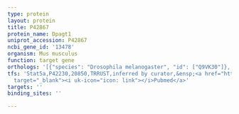 ```yaml
---
type: protein
layout: protein
title: P42867
protein_name: Dpagt1
uniprot_accession: P42867
ncbi_gene_id: '13478'
organism: Mus musculus
function: target gene
orthologs: '[{"species": "Drosophila melanogaster", "id": ["Q9VK30"]}, {"species": "Caenorhabditis elegans", "id": ["Q9U1Z2"]}, {"species": "Homo sapiens", "id": ["<a href=\"/protein/q9h3h5\">Q9H3H5</a>"]}, {"species": "Rattus norvegicus", "id": ["Q6P4Z8"]}, {"species": "Saccharomyces cerevisiae", "id": ["<a href=\"/protein/p07286\">P07286</a>"]}]'
tfs: 'Stat5a,P42230,20850,TRRUST,inferred by curator,&ensp;<a href="https://www.ncbi.nlm.nih.gov/pubmed/?term=12649593%5Buid%5D+OR+29087512%5Buid%5D"
  target="_blank"><i uk-icon="icon: link"></i>Pubmed</a>'
targets: ''
binding_sites: ''

---
```

